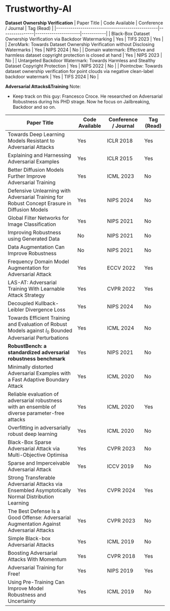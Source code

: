 # Trustworthy-AI

**Dataset Ownership Verification**
| Paper Title                                      | Code Available | Conference / Journal | Tag (Read) |
|--------------------------------------------------|----------------|----------------------|------------|
| Black-Box Dataset Ownership Verification via Backdoor Watermarking  | Yes            | TIFS 2023           | Yes          |
| ZeroMark: Towards Dataset Ownership Verification without Disclosing Watermarks | Yes             | NIPS 2024        | No          |
| Domain watermark: Effective and harmless dataset copyright protection is closed at hand | Yes | NIPS 2023 | No |
| Untargeted Backdoor Watermark: Towards Harmless and Stealthy Dataset Copyright Protection | Yes | NIPS 2022 | No |
| Pointncbw: Towards dataset ownership verification for point clouds via negative clean-label backdoor watermark | Yes | TIFS 2024 | No |

**Adversarial Attacks&Training**
Note:
- Keep track on this guy: Francesco Croce. He researched on Adversarial Robustness during his PHD strage. Now he focus on Jailbreaking, Backdoor and so on.


| Paper Title                                      | Code Available | Conference / Journal | Tag (Read) |
|--------------------------------------------------|----------------|----------------------|------------|
| Towards Deep Learning Models Resistant to Adversarial Attacks  | Yes            | ICLR 2018           | Yes          |
| Explaining and Harnessing Adversarial Examples | Yes | ICLR 2015 | Yes |
| Better Diffusion Models Further Improve Adversarial Training | Yes | ICML 2023 | No |
| Defensive Unlearning with Adversarial Training for Robust Concept Erasure in Diffusion Models | Yes | NIPS 2024 | No |
| Global Filter Networks for Image Classification | Yes | NIPS 2021 | No |
| Improving Robustness using Generated Data | No | NIPS 2021 | No |
| Data Augmentation Can Improve Robustness | No | NIPS 2021 | No |
| Frequency Domain Model Augmentation for Adversarial Attack | Yes | ECCV 2022 | Yes |
| LAS-AT: Adversarial Training With Learnable Attack Strategy | Yes | CVPR 2022 | Yes |
| Decoupled Kullback-Leibler Divergence Loss | Yes | NIPS 2024 | No |
| Towards Efficient Training and Evaluation of Robust Models against $l_0$ Bounded Adversarial Perturbations | Yes | ICML 2024 | No |
| **RobustBench: a standardized adversarial robustness benchmark** | Yes | NIPS 2021 | No |
| Minimally distorted Adversarial Examples with a Fast Adaptive Boundary Attack | Yes | ICML 2020 | No |
| Reliable evaluation of adversarial robustness with an ensemble of diverse parameter-free attacks | Yes | ICML 2020 | Yes |
| Overfitting in adversarially robust deep learning | Yes | ICML 2020 | No |
| Black-Box Sparse Adversarial Attack via Multi-Objective Optimisa | Yes | CVPR 2023 | No|
| Sparse and Imperceivable Adversarial Attack | Yes | ICCV 2019 | No |
| Strong Transferable Adversarial Attacks via Ensembled Asymptotically Normal Distribution Learning | Yes | CVPR 2024 | Yes |
| The Best Defense Is a Good Offense: Adversarial Augmentation Against Adversarial Attacks  | Yes | CVPR 2023 | No |
| Simple Black-box Adversarial Attacks | Yes | ICML 2019 | No |
| Boosting Adversarial Attacks With Momentum | Yes | CVPR 2018 | Yes |
| Adversarial Training for Free! | Yes | NIPS 2019 | Yes |
| Using Pre-Training Can Improve Model Robustness and Uncertainty | Yes | ICML 2019 | No |










